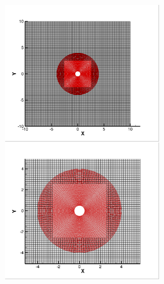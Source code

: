 ![Overset mesh](Images/Cyl_sqr_overset_grid.png)  
![Overset mesh](Images/Cyl_sqr_overset_grid_zoomIN.png) 
